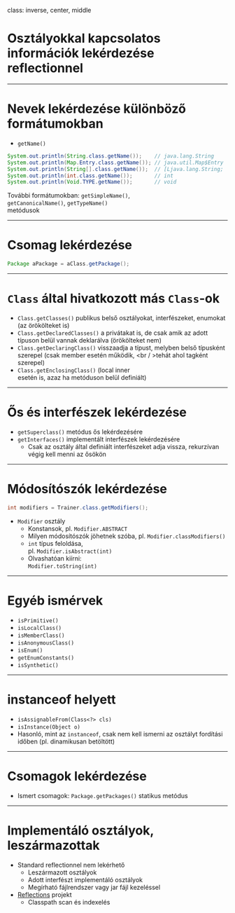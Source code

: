 class: inverse, center, middle

# Osztályokkal kapcsolatos információk lekérdezése reflectionnel

---

# Nevek lekérdezése különböző formátumokban

* `getName()`

```java
System.out.println(String.class.getName());    // java.lang.String 
System.out.println(Map.Entry.class.getName()); // java.util.Map$Entry
System.out.println(String[].class.getName());  // [Ljava.lang.String;
System.out.println(int.class.getName());       // int
System.out.println(Void.TYPE.getName());       // void
``` 

További formátumokban: `getSimpleName()`, <br /> `getCanonicalName()`, `getTypeName()` <br /> metódusok

---

# Csomag lekérdezése

```java
Package aPackage = aClass.getPackage();
```

---

# `Class` által hivatkozott más `Class`-ok

* `Class.getClasses()` publikus belső osztályokat, interfészeket, enumokat (az örökölteket is)
* `Class.getDeclaredClasses()` a privátakat is, de csak amik az adott típuson belül vannak deklarálva (örökölteket nem)
* `Class.getDeclaringClass()` visszaadja a típust, melyben belső típusként szerepel (csak member esetén működik, <br / >tehát ahol tagként szerepel)
* `Class.getEnclosingClass()` (local inner <br /> esetén is,  azaz ha metóduson belül definiált)

---

# Ős és interfészek lekérdezése

* `getSuperclass()` metódus ős lekérdezésére
* `getInterfaces()` implementált interfészek lekérdezésére
    * Csak az osztály által definiált interfészeket adja vissza, rekurzívan végig kell menni az ősökön

---

# Módosítószók lekérdezése

```java
int modifiers = Trainer.class.getModifiers();
```

* `Modifier` osztály
  * Konstansok, pl. `Modifier.ABSTRACT`
  * Milyen módosítószók jöhetnek szóba, pl. `Modifier.classModifiers()`
  * `int` típus feloldása, <br /> pl. `Modifier.isAbstract(int)`
  * Olvashatóan kiírni: <br /> `Modifier.toString(int)`

---

# Egyéb ismérvek

* `isPrimitive()`
* `isLocalClass()`
* `isMemberClass()`
* `isAnonymousClass()`
* `isEnum()`
* `getEnumConstants()`
* `isSynthetic()`

---

# instanceof helyett

* `isAssignableFrom(Class<?> cls)` 
* `isInstance(Object o)`
* Hasonló, mint az `instanceof`, csak nem kell ismerni az osztályt fordítási időben (pl. dinamikusan betöltött)

---

# Csomagok lekérdezése

* Ismert csomagok: `Package.getPackages()` statikus metódus

---

# Implementáló osztályok, leszármazottak

* Standard reflectionnel nem lekérhető
  * Leszármazott osztályok
  * Adott interfészt implementáló osztályok
  * Megírható fájlrendszer vagy jar fájl kezeléssel
* [Reflections](https://github.com/ronmamo/reflections) projekt
  * Classpath scan és indexelés

